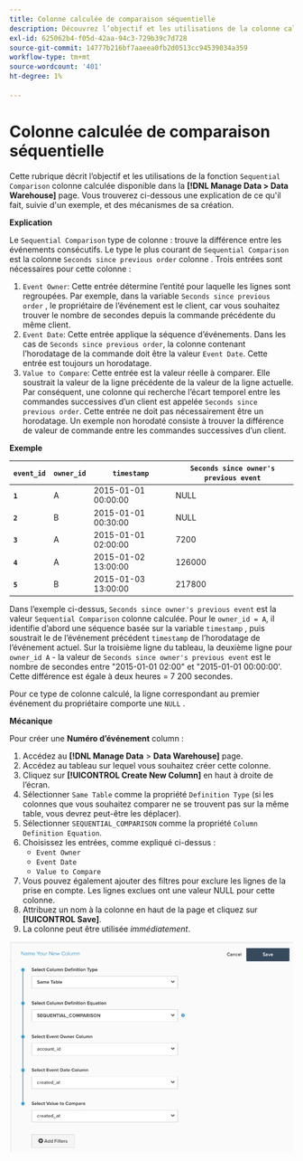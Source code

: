 ```yaml
---
title: Colonne calculée de comparaison séquentielle
description: Découvrez l’objectif et les utilisations de la colonne calculée Comparaison séquentielle .
exl-id: 625062b4-f05d-42aa-94c3-729b39c7d728
source-git-commit: 14777b216bf7aaeea0fb2d0513cc94539034a359
workflow-type: tm+mt
source-wordcount: '401'
ht-degree: 1%

---
```


# Colonne calculée de comparaison séquentielle

Cette rubrique décrit l’objectif et les utilisations de la fonction `Sequential Comparison` colonne calculée disponible dans la **[!DNL Manage Data > Data Warehouse]** page. Vous trouverez ci-dessous une explication de ce qu&#39;il fait, suivie d&#39;un exemple, et des mécanismes de sa création.

**Explication**

Le `Sequential Comparison` type de colonne : trouve la différence entre les événements consécutifs. Le type le plus courant de `Sequential Comparison` est la colonne `Seconds since previous order` colonne . Trois entrées sont nécessaires pour cette colonne :

1. `Event Owner`: Cette entrée détermine l’entité pour laquelle les lignes sont regroupées. Par exemple, dans la variable `Seconds since previous order` , le propriétaire de l’événement est le client, car vous souhaitez trouver le nombre de secondes depuis la commande précédente du même client.
1. `Event Date`: Cette entrée applique la séquence d’événements. Dans les cas de `Seconds since previous order`, la colonne contenant l’horodatage de la commande doit être la valeur `Event Date`. Cette entrée est toujours un horodatage.
1. `Value to Compare`: Cette entrée est la valeur réelle à comparer. Elle soustrait la valeur de la ligne précédente de la valeur de la ligne actuelle. Par conséquent, une colonne qui recherche l’écart temporel entre les commandes successives d’un client est appelée `Seconds since previous order`. Cette entrée ne doit pas nécessairement être un horodatage. Un exemple non horodaté consiste à trouver la différence de valeur de commande entre les commandes successives d’un client.

**Exemple**

| **`event_id`** | **`owner_id`** | **`timestamp`** | **`Seconds since owner's previous event`** |
|--- |--- |--- |--- |
| **`1`** | A | 2015-01-01 00:00:00 | NULL |
| **`2`** | B | 2015-01-01 00:30:00 | NULL |
| **`3`** | A | 2015-01-01 02:00:00 | 7200 |
| **`4`** | A | 2015-01-02 13:00:00 | 126000 |
| **`5`** | B | 2015-01-03 13:00:00 | 217800 |

Dans l’exemple ci-dessus, `Seconds since owner's previous event` est la valeur `Sequential Comparison` colonne calculée. Pour le `owner_id = A`, il identifie d’abord une séquence basée sur la variable `timestamp` , puis soustrait le de l’événement précédent `timestamp` de l’horodatage de l’événement actuel. Sur la troisième ligne du tableau, la deuxième ligne pour `owner_id A` - la valeur de `Seconds since owner's previous event` est le nombre de secondes entre &quot;2015-01-01 02:00&quot; et &quot;2015-01-01 00:00:00&#39;. Cette différence est égale à deux heures = 7 200 secondes.

Pour ce type de colonne calculé, la ligne correspondant au premier événement du propriétaire comporte une `NULL` .

**Mécanique**

Pour créer une **Numéro d’événement** column :

1. Accédez au **[!DNL Manage Data** > **Data Warehouse]** page.
1. Accédez au tableau sur lequel vous souhaitez créer cette colonne.
1. Cliquez sur **[!UICONTROL Create New Column]** en haut à droite de l’écran.
1. Sélectionner `Same Table` comme la propriété `Definition Type` (si les colonnes que vous souhaitez comparer ne se trouvent pas sur la même table, vous devrez peut-être les déplacer).
1. Sélectionner `SEQUENTIAL_COMPARISON` comme la propriété `Column Definition Equation`.
1. Choisissez les entrées, comme expliqué ci-dessus :
   - `Event Owner`
   - `Event Date`
   - `Value to Compare`
1. Vous pouvez également ajouter des filtres pour exclure les lignes de la prise en compte. Les lignes exclues ont une valeur NULL pour cette colonne.
1. Attribuez un nom à la colonne en haut de la page et cliquez sur **[!UICONTROL Save]**.
1. La colonne peut être utilisée *immédiatement*.

![SEC](../../assets/SEC_new.png)
